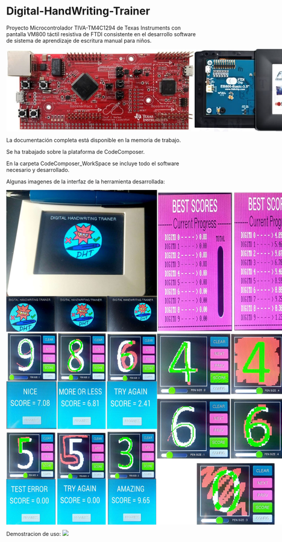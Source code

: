 # Digital-HandWriting-Trainer
Proyecto Microcontrolador TIVA-TM4C1294 de Texas Instruments con pantalla VM800 táctil resistiva de FTDI consistente en el desarrollo software de sistema de aprendizaje de escritura manual para niños.

<div style="display: flex; flex-direction: row;">
  <img src="https://github.com/aglora/Digital-HandWriting-Trainer/blob/main/imgs/5.png" width="500" />
  <img src="https://github.com/aglora/Digital-HandWriting-Trainer/blob/main/imgs/6.png" width="300" />
</div>

La documentación completa está disponible en la memoria de trabajo. 

Se ha trabajado sobre la plataforma de CodeComposer.

En la carpeta CodeComposer_WorkSpace se incluye todo el software necesario y desarrollado.

Algunas imagenes de la interfaz de la herramienta desarrollada:

<div style="display: flex; flex-direction: row;">
  <img src="https://github.com/aglora/Digital-HandWriting-Trainer/blob/main/imgs/1.png" width="400" />
  <img src="https://github.com/aglora/Digital-HandWriting-Trainer/blob/main/imgs/4.png" width="400" />
</div>

<div style="display: flex; flex-direction: row;">
  <img src="https://github.com/aglora/Digital-HandWriting-Trainer/blob/main/imgs/3.png" width="400" />
  <img src="https://github.com/aglora/Digital-HandWriting-Trainer/blob/main/imgs/2.png" width="400" />
</div>

Demostracion de uso:
<img src="https://github.com/aglora/Digital-HandWriting-Trainer/blob/main/imgs/demo.gif" width="400" />
